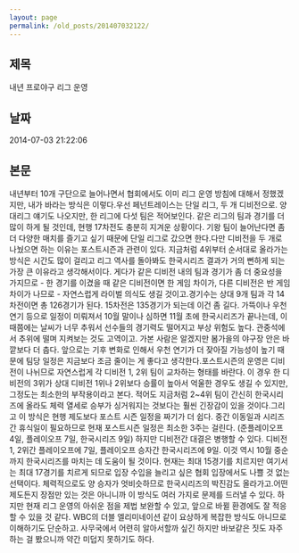 ```yaml
---
layout: page
permalink: /old_posts/201407032122/
---
```


## 제목
내년 프로야구 리그 운영

## 날짜
2014-07-03 21:22:06

## 본문
내년부터 10개 구단으로 늘어나면서 협회에서도 이미 리그 운영 방침에 대해서 정했겠지만, 내가 바라는 방식은 이렇다.우선 페넌트레이스는 단일 리그, 두 개 디비전으로. 양대리그 얘기도 나오지만, 한 리그에 다섯 팀은 적어보인다. 같은 리그의 팀과 경기를 더 많이 하게 될 것인데, 현행 17차전도 충분히 지겨운 상황이다. 기왕 팀이 늘어난다면 좀 더 다양한 매치를 즐기고 싶기 때문에 단일 리그로 갔으면 한다.다만 디비전을 두 개로 나눴으면 하는 이유는 포스트시즌과 관련이 있다. 지금처럼 4위부터 순서대로 올라가는 방식은 시간도 많이 걸리고 리그 역사를 돌아봐도 한국시리즈 결과가 거의 뻔하게 되는 가장 큰 이유라고 생각해서이다. 게다가 같은 디비전 내의 팀과 경기가 좀 더 중요성을 가지므로 - 한 경기를 이겼을 때 같은 디비전이면 한 게임 차이가, 다른 디비전은 반 게임 차이가 나므로 - 자연스럽게 라이벌 의식도 생길 것이고.경기수는 상대 9개 팀과 각 14차전이면 총 126경기가 된다. 15차전은 135경기가 되는데 이건 좀 길다. 가뜩이나 우천 연기 등으로 일정이 미뤄져서 10월 말이나 심하면 11월 초에 한국시리즈가 끝나는데, 이때쯤에는 날씨가 너무 추워서 선수들의 경기력도 떨어지고 부상 위험도 높다. 관중석에서 추위에 떨며 지켜보는 것도 고역이고. 가본 사람은 알겠지만 봄가을의 야구장 안은 바깥보다 더 춥다. 앞으로는 기후 변화로 인해서 우천 연기가 더 잦아질 가능성이 높기 때문에 팀당 일정은 지금보다 조금 줄이는 게 좋다고 생각한다.포스트시즌의 운영은 디비전이 나뉘므로 자연스럽게 각 디비전 1, 2위 팀이 교차하는 형태를 바란다. 이 경우 한 디비전의 3위가 상대 디비전 1위나 2위보다 승률이 높아서 억울한 경우도 생길 수 있지만, 그정도는 최소한의 부작용이라고 본다. 적어도 지금처럼 2~4위 팀이 간신히 한국시리즈에 올라도 체력 열세로 승부가 싱거워지는 것보다는 훨씬 긴장감이 있을 것이다.그리고 이 방식은 현행 제도보다 포스트 시즌 일정을 짜기가 더 쉽다. 중간 이동일과 시리즈간 휴식일이 필요하므로 현재 포스트시즌 일정은 최소한 3주는 걸린다. (준플레이오프 4일, 플레이오프 7일, 한국시리즈 9일) 하지만 디비전간 대결은 병행할 수 있다. 디비전 1, 2위간 플레이오프에 7일, 플레이오프 승자간 한국시리즈에 9일. 이것 역시 10월 중순까지 한국시리즈를 마치는 데 도움이 될 것이다. 현재는 최대 15경기를 치르지만 여기서는 최대 17경기를 치르게 되므로 입장 수입을 늘리고 싶은 협회 입장에서도 나쁠 것 없는 선택이다. 체력적으로도 양 승자가 엇비슷하므로 한국시리즈의 박진감도 올라가고.어떤 제도든지 장점만 있는 것은 아니니까 이 방식도 여러 가지로 문제를 드러낼 수 있다. 하지만 현재 리그 운영의 아쉬운 점을 제법 보완할 수 있고, 앞으로 바뀔 환경에도 잘 적응할 수 있을 것 같다. WBC의 더블 엘리미네이션 같이 요상하게 복잡한 방식도 아니므로 이해하기도 단순하고. 사무국에서 어련히 알아서할까 싶긴 하지만 바보같은 짓도 자주 하는 걸 봤으니까 약간 미덥지 못하기도 하다.